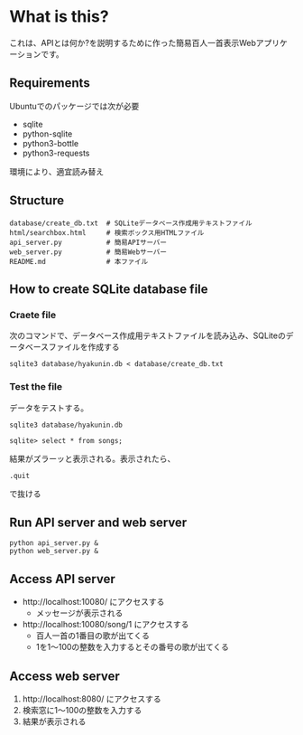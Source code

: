# What is this?
これは、APIとは何か?を説明するために作った簡易百人一首表示Webアプリケーションです。

## Requirements
Ubuntuでのパッケージでは次が必要

- sqlite
- python-sqlite
- python3-bottle
- python3-requests

環境により、適宜読み替え

## Structure
```
database/create_db.txt  # SQLiteデータベース作成用テキストファイル
html/searchbox.html     # 検索ボックス用HTMLファイル
api_server.py           # 簡易APIサーバー
web_server.py           # 簡易Webサーバー
README.md               # 本ファイル
```

## How to create SQLite database file
### Craete file
次のコマンドで、データベース作成用テキストファイルを読み込み、SQLiteのデータベースファイルを作成する
```
sqlite3 database/hyakunin.db < database/create_db.txt
```

### Test the file
データをテストする。
```
sqlite3 database/hyakunin.db
```

```
sqlite> select * from songs;
```
結果がズラーッと表示される。表示されたら、
```
.quit
```
で抜ける

## Run API server and web server
```
python api_server.py &
python web_server.py &
```

## Access API server
- http://localhost:10080/ にアクセスする
    - メッセージが表示される
- http://localhost:10080/song/1 にアクセスする
    - 百人一首の1番目の歌が出てくる
    - 1を1〜100の整数を入力するとその番号の歌が出てくる

## Access web server
1. http://localhost:8080/ にアクセスする
2. 検索窓に1〜100の整数を入力する
3. 結果が表示される 